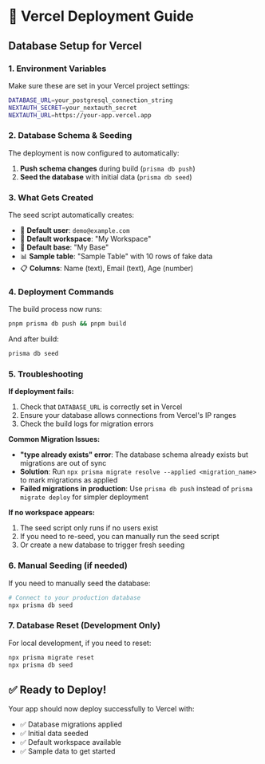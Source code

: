 # 🚀 Vercel Deployment Guide

## Database Setup for Vercel

### 1. Environment Variables

Make sure these are set in your Vercel project settings:

```bash
DATABASE_URL=your_postgresql_connection_string
NEXTAUTH_SECRET=your_nextauth_secret
NEXTAUTH_URL=https://your-app.vercel.app
```

### 2. Database Schema & Seeding

The deployment is now configured to automatically:

1. **Push schema changes** during build (`prisma db push`)
2. **Seed the database** with initial data (`prisma db seed`)

### 3. What Gets Created

The seed script automatically creates:

- 👤 **Default user**: `demo@example.com`
- 🏢 **Default workspace**: "My Workspace"
- 📁 **Default base**: "My Base"
- 📊 **Sample table**: "Sample Table" with 10 rows of fake data
- 📋 **Columns**: Name (text), Email (text), Age (number)

### 4. Deployment Commands

The build process now runs:

```bash
pnpm prisma db push && pnpm build
```

And after build:

```bash
prisma db seed
```

### 5. Troubleshooting

**If deployment fails:**

1. Check that `DATABASE_URL` is correctly set in Vercel
2. Ensure your database allows connections from Vercel's IP ranges
3. Check the build logs for migration errors

**Common Migration Issues:**

- **"type already exists" error**: The database schema already exists but migrations are out of sync
- **Solution**: Run `npx prisma migrate resolve --applied <migration_name>` to mark migrations as applied
- **Failed migrations in production**: Use `prisma db push` instead of `prisma migrate deploy` for simpler deployment

**If no workspace appears:**

1. The seed script only runs if no users exist
2. If you need to re-seed, you can manually run the seed script
3. Or create a new database to trigger fresh seeding

### 6. Manual Seeding (if needed)

If you need to manually seed the database:

```bash
# Connect to your production database
npx prisma db seed
```

### 7. Database Reset (Development Only)

For local development, if you need to reset:

```bash
npx prisma migrate reset
npx prisma db seed
```

## ✅ Ready to Deploy!

Your app should now deploy successfully to Vercel with:

- ✅ Database migrations applied
- ✅ Initial data seeded
- ✅ Default workspace available
- ✅ Sample data to get started
